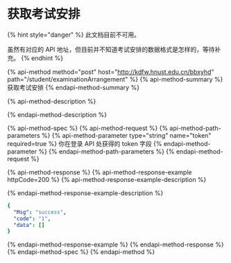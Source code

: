 # 获取考试安排

{% hint style="danger" %}
此文档目前不可用。

虽然有对应的 API 地址，但目前并不知道考试安排的数据格式是怎样的，等待补充。
{% endhint %}

{% api-method method="post" host="http://kdfw.hnust.edu.cn/bbxyhd" path="/student/examinationArrangement" %}
{% api-method-summary %}
获取考试安排
{% endapi-method-summary %}

{% api-method-description %}

{% endapi-method-description %}

{% api-method-spec %}
{% api-method-request %}
{% api-method-path-parameters %}
{% api-method-parameter type="string" name="token" required=true %}
你在登录 API 处获得的 token 字段
{% endapi-method-parameter %}
{% endapi-method-path-parameters %}
{% endapi-method-request %}

{% api-method-response %}
{% api-method-response-example httpCode=200 %}
{% api-method-response-example-description %}

{% endapi-method-response-example-description %}

```yaml
{
  "Msg": "success",
  "code": "1",
  "data": []
}
```
{% endapi-method-response-example %}
{% endapi-method-response %}
{% endapi-method-spec %}
{% endapi-method %}



